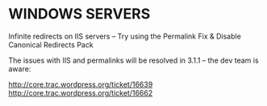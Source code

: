# WINDOWS SERVERS
Infinite redirects on IIS servers – Try using the Permalink Fix & Disable Canonical Redirects Pack

The issues with IIS and permalinks will be resolved in 3.1.1 – the dev team is aware:

http://core.trac.wordpress.org/ticket/16639
http://core.trac.wordpress.org/ticket/16662